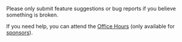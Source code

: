 Please only submit feature suggestions or bug reports if you believe something is broken.

If you need help, you can attend the [Office Hours](https://beautifuljekyll.com/officehours) (only available for [sponsors](https://beautifuljekyll.com/plans/)).

